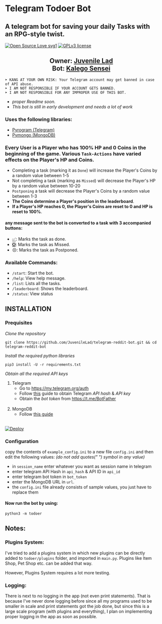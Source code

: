 # Telegram Todoer Bot
## A telegram bot for saving your daily Tasks with an RPG-style twist.
[![Open Source Love svg1](https://badges.frapsoft.com/os/v1/open-source.png?v=103)](https://github.com/JuvenileLad/Telegram-todoer-bot)
[![GPLv3 license](https://img.shields.io/badge/License-GPLv3-blue.svg?&style=flat-square)](https://github.com/JuvenileLad/Telegram-todoer-bot#copyright--license)
<h2 align="center"><b>Owner: <a href="https://telegram.dog/juve_watson">Juvenile Lad</a></b><br>
<b>Bot: <a href="https://telegram.dog/kalegobot">Kalego Sensei</a></b></h2>

```
➤ KANG AT YOUR OWN RISK: Your Telegram account may get banned in case of API abuse.
➤ I AM NOT RESPONSIBLE IF YOUR ACCOUNT GETS BANNED.
➤ I AM NOT RESPONSIBLE FOR ANY IMPROPER USE OF THIS BOT.
```

* *proper Readme soon.*
* *This bot is still in early development and needs a lot of work*

### Uses the following libraries:
- [Pyrogram (Telegram)](https://github.com/pyrogram/pyrogram)
- [Pymongo (MongoDB)](https://pymongo.readthedocs.io/en/stable/)

### Every User is a Player who has 100% HP and 0 Coins in the beginning of the game. Various `Task-Actions` have varied effects on the Player's HP and Coins.

- Completing a task (marking it as `Done`) will increase the Player's Coins by a random value between 1-5
- Not completing a task (marking as `Missed`) will decrease the Player's HP by a random value between 10-20
- `Postponing` a task will decrease the Player's Coins by a random value between 1-3
- **The Coins determine a Player's position in the leaderboard**.
- **If a Player's HP reaches 0, the Player's Coins are reset to 0 and HP is reset to 100%**.

#### any message sent to the bot is converted to a task with 3 accompanied buttons:
- [✅](button_id_1): Marks the task as done.
- [❎](button_id_2): Marks the task as Missed.
- 😣: Marks the task as Postponed.

### Available Commands:
- `/start`: Start the bot.
- `/help`: View help message.
- `/list`: Lists all the tasks.
- `/leaderboard`: Shows the leaderboard.
- `/status`: View status

## <div id="install">INSTALLATION</div>

### <div id="preq">Prequisites</div>
*Clone the repository*
```
git clone https://github.com/JuvenileLad/telegram-reddit-bot.git && cd telegram-reddit-bot
```
*Install the required python libraries*
```
pip3 install -U -r requirements.txt
```

*Obtain all the required API keys*

1) Telegram
	- Go to https://my.telegram.org/auth
	- Follow [this](https://core.telegram.org/api/obtaining_api_id#obtaining-api-id) guide to obtain Telegram *API hash* & *API key*
	- Obtain the *bot token* from https://t.me/BotFather
	<BR>
3) MongoDB
	- Follow [this guide](https://telegra.ph/How-to-get-MongoDB-URL-02-04)
	<br>

[![Deploy](https://www.herokucdn.com/deploy/button.svg)](https://heroku.com/deploy?template=https://github.com/JuvenileLad/tg-todoer-bot)

### <div id="config">Configuration</div>
copy the contents of `example_config.ini` to a new file `config.ini` and then edit the following values:
*(do not add quotes(" ") symbol in any value)*

- in `session_name` enter whatever you want as session name in telegram
- enter telegram API Hash in `api_hash` & API ID in `api_id`
- enter telegram bot token in `bot_token`
- enter the MongoDB URL in `url`.
- the `config.ini` file already consists of sample values, you just have to replace them

#### Now run the bot by using:
	python3 -m todoer

## Notes:
### Plugins System:
I've tried to add a plugins system in which new plugins can be directly added to `todoer/plugins` folder, and imported in `main.py`. 
Plugins like Item Shop, Pet Shop etc. can be added that way.

However, Plugins System requires a lot more testing.

### Logging:
There is next to no logging in the app (not even print statements). That is because I've never done logging before since all my programs used to be smaller in scale and print statements got the job done, but since this is a large scale program (with plugins and everything), I plan on implementing proper logging in the app as soon as possible.

